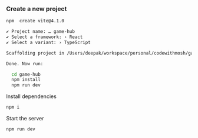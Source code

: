 ### Create a new project

```sh
npm  create vite@4.1.0

✔ Project name: … game-hub
✔ Select a framework: › React
✔ Select a variant: › TypeScript

Scaffolding project in /Users/deepak/workspace/personal/codewithmosh/game-hub...

Done. Now run:

  cd game-hub
  npm install
  npm run dev
```

Install dependencies

```sh
npm i
```

Start the server

```sh
npm run dev
```
